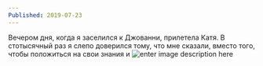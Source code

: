 ```yaml
---
Published: 2019-07-23
---
```

Вечером дня, когда я заселился к Джованни, прилетела Катя. В стотысячный раз я слепо доверился тому, что мне сказали, вместо того, чтобы положиться на свои знания и
![enter image description here](https://lh3.googleusercontent.com/RsDwQFr0sXXtprjbpDrqCnkywbT5eFpywk9Cna4SM-okxCiA9DJM7M95OrRto0zfsl9wRkWsIzZXR9dxges=w500-no-tmp.jpg)
<!--stackedit_data:
eyJoaXN0b3J5IjpbLTE3NDU4MjY0M119
-->
